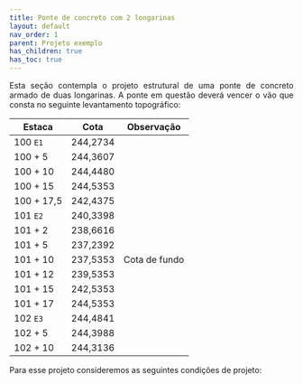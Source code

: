 ```yaml
---
title: Ponte de concreto com 2 longarinas
layout: default
nav_order: 1
parent: Projeto exemplo
has_children: true
has_toc: true
---
```


<p align = "justify">
  Esta seção contempla o projeto estrutural de uma ponte de concreto armado de duas longarinas. A ponte em questão deverá vencer o vão que consta no seguinte levantamento topográfico:
</p>

<table width: 100%;>
<thead>
  <tr>
    <th>Estaca</th>
    <th>Cota</th>
    <th>Observação</th>
  </tr>
</thead>
<tbody>
  <tr>
    <td>100 <code>E1</code></td>
    <td>244,2734</td>
    <td></td>
  </tr>
  <tr>
    <td>100 + 5</td>
    <td>244,3607</td>
    <td></td>
  </tr>
  <tr>
    <td>100 + 10</td>
    <td>244,4480</td>
    <td></td>
  </tr>
  <tr>
    <td>100 + 15</td>
    <td>244,5353</td>
    <td></td>
  </tr>
  <tr>
    <td>100 + 17,5</td>
    <td>242,4375</td>
    <td></td>
  </tr>
  <tr>
    <td>101 <code>E2</code></td>
    <td>240,3398</td>
    <td></td>
  </tr>
  <tr>
    <td>101 + 2</td>
    <td>238,6616</td>
    <td></td>
  </tr>
  <tr>
    <td>101 + 5</td>
    <td>237,2392</td>
    <td></td>
  </tr>
  <tr>
    <td>101 + 10</td>
    <td>237,5353</td>
    <td>Cota de fundo</td>
  </tr>
  <tr>
    <td>101 + 12</td>
    <td>239,5353</td>
    <td></td>
  </tr>
  <tr>
    <td>101 + 15</td>
    <td>242,5353</td>
    <td></td>
  </tr>
  <tr>
    <td>101 + 17</td>
    <td>244,5353</td>
    <td></td>
  </tr>
  <tr>
    <td>102 <code>E3</code></td>
    <td>244,4841</td>
    <td></td>
  </tr>
  <tr>
    <td>102 + 5</td>
    <td>244,3988</td>
    <td></td>
  </tr>
  <tr>
    <td>102 + 10</td>
    <td>244,3136</td>
    <td></td>
  </tr>
</tbody>
</table>

<p align = "justify">
  Para esse projeto consideremos as seguintes condições de projeto:
</p>